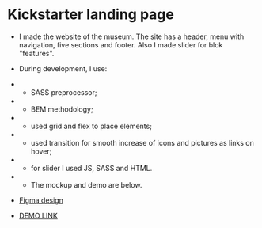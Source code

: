 # Kickstarter landing page
  - I made the website of the museum. The site has a header, menu with navigation, five sections and footer. Also I made slider for blok "features".
- During development, I use:
- - SASS preprocessor;
- - BEM methodology;
- - used grid and flex to place elements;
- - used transition for smooth increase of icons and pictures as links on hover;
- - for slider I used JS, SASS and HTML.

- - The mockup and demo are below.
- [Figma design](https://www.figma.com/file/Ujp7bCFuvuJlkn8TSbQPSZ/%E2%84%9611-(kickstarter)?node-id=19655%3A33)
- [DEMO LINK](https://VladyslavKolisnyk.github.io/Kickstarter/)
